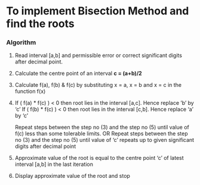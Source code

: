 # To implement Bisection Method and find the roots

### Algorithm

1.	Read interval [a,b] and permissible error or correct significant digits after decimal point.
2.	Calculate the centre point of an interval __c = (a+b)/2__
3.	Calculate f(a), f(b) & f(c) by substituting x = a, x = b and x = c in the function f(x)
4.	If ( f(a) * f(c) ) < 0 then root lies in the interval [a,c]. Hence replace ’b’ by ‘c’
	If ( f(b) * f(c) ) < 0 then root lies in the interval [c,b]. Hence replace ‘a’ by ‘c’

	Repeat steps between the step no (3) and the step no (5) until value of f(c) less than some tolerable limits.
		OR
	Repeat steps between the step no (3) and the step no (5) until value of ‘c’ repeats up to given significant digits after decimal point

5.	Approximate value of the root is equal to the centre point ‘c’ of latest interval [a,b] in the last iteration
6.	Display approximate value of the root and stop

